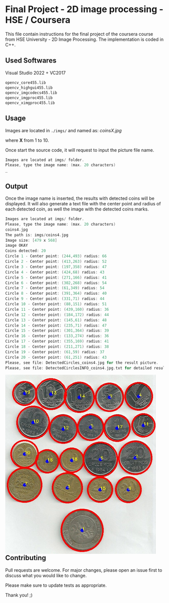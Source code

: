 # Final Project  - 2D image processing - HSE / Coursera

This file contain instructions for the final project of the coursera course from HSE University - 2D Image Processing.
The implementation is coded in C++.

## Used Softwares

Visual Studio 2022 + VC2017

```Linker Input additional Dependencies
opencv_core455.lib
opencv_highgui455.lib
opencv_imgcodecs455.lib
opencv_imgproc455.lib
opencv_ximgproc455.lib
```

## Usage

Images are located in `./imgs/` and named as: *coinsX.jpg*

where **X** from 1 to 10.

Once start the source code, it will request to input the picture file name.


```cpp
Images are located at imgs/ folder.
Please, type the image name: (max. 20 characters)
_
```


## Output

Once the image name is inserted, the results with detected coins will be displayed.
It will also generate a text file with the center point and radius of each detected coin, as well the image with the detected coins marks.

```cpp
Images are located at imgs/ folder.
Please, type the image name: (max. 20 characters)
coins4.jpg
The path is: imgs/coins4.jpg
Image size: [479 x 568]
image OKAY
Coins detected: 20
Circle 1 - Center point: (244,493) radius: 66
Circle 2 - Center point: (413,263) radius: 52
Circle 3 - Center point: (197,358) radius: 47
Circle 4 - Center point: (424,68) radius: 43
Circle 5 - Center point: (271,166) radius: 41
Circle 6 - Center point: (302,268) radius: 54
Circle 7 - Center point: (61,349) radius: 54
Circle 8 - Center point: (391,364) radius: 40
Circle 9 - Center point: (331,71) radius: 44
Circle 10 - Center point: (88,151) radius: 51
Circle 11 - Center point: (439,160) radius: 36
Circle 12 - Center point: (184,172) radius: 44
Circle 13 - Center point: (145,61) radius: 48
Circle 14 - Center point: (235,71) radius: 47
Circle 15 - Center point: (301,364) radius: 39
Circle 16 - Center point: (133,274) radius: 36
Circle 17 - Center point: (355,169) radius: 41
Circle 18 - Center point: (211,271) radius: 38
Circle 19 - Center point: (61,59) radius: 37
Circle 20 - Center point: (61,251) radius: 43
Please, see file: DetectedCircles_coins4.jpg for the result picture.
Please, see file: DetectedCirclesINFO_coins4.jpg.txt for detailed results.
```


<img src="DetectedCircles_coins4.jpg"
     alt="Markdown Monster icon"
     style="float: left; margin-right: 10px;" />


## Contributing
Pull requests are welcome. For major changes, please open an issue first to discuss what you would like to change.

Please make sure to update tests as appropriate.


Thank you! ;)